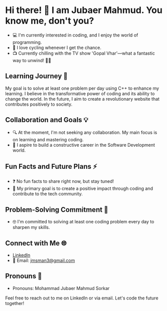 # Hi there! 👋 I am Jubaer Mahmud. You know me, don't you?

- 💻 I'm currently interested in coding, and I enjoy the world of programming.
- 🚴 I love cycling whenever I get the chance.
- 📺 Currently chilling with the TV show 'Gopal Vhar'—what a fantastic way to unwind! 🍿✨


## Learning Journey 🌱

My goal is to solve at least one problem per day using C++ to enhance my learning. I believe in the transformative power of coding and its ability to change the world. In the future, I aim to create a revolutionary website that contributes positively to society.

## Collaboration and Goals 💡

- 🔍 At the moment, I'm not seeking any collaboration. My main focus is on learning and mastering coding.
- 🎯 I aspire to build a constructive career in the Software Development world.

## Fun Facts and Future Plans ⚡

- ❓ No fun facts to share right now, but stay tuned!
- 🚀 My primary goal is to create a positive impact through coding and contribute to the tech community.

## Problem-Solving Commitment 🧠

- 🤓 I'm committed to solving at least one coding problem every day to sharpen my skills.

## Connect with Me 🌐

- [LinkedIn](https://www.linkedin.com/in/mdjubaermahmudsarker/)
- 📧 Email: jmsman3@gmail.com

## Pronouns 👤

- Pronouns: Mohammad Jubaer Mahmud Sorkar

Feel free to reach out to me on LinkedIn or via email. Let's code the future together!

<!---
- 😄 Pronouns: [mention your preferred pronouns, e.g., he/him, she/her, they/them].
--->
